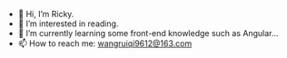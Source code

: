 - 👋 Hi, I’m Ricky.
- 👀 I’m interested in reading.
- 🌱 I’m currently learning some front-end knowledge such as Angular...
- 📫 How to reach me: wangruiqi9612@163.com
